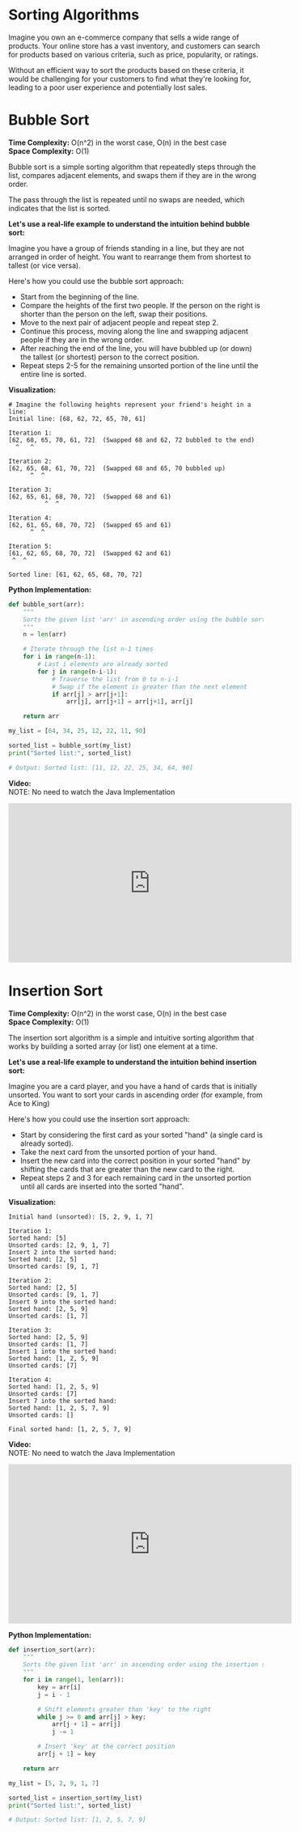 # Sorting Algorithms

Imagine you own an e-commerce company that sells a wide range of products. Your online store has a vast inventory, and customers can search for products based on various criteria, such as price, popularity, or ratings. 

Without an efficient way to sort the products based on these criteria, it would be challenging for your customers to find what they're looking for, leading to a poor user experience and potentially lost sales.

# Bubble Sort

**Time Complexity:** O(n^2) in the worst case, O(n) in the best case\
**Space Complexity:** O(1)

Bubble sort is a simple sorting algorithm that repeatedly steps through the list, compares adjacent elements, and swaps them if they are in the wrong order. 

The pass through the list is repeated until no swaps are needed, which indicates that the list is sorted.

**Let's use a real-life example to understand the intuition behind bubble sort:**

Imagine you have a group of friends standing in a line, but they are not arranged in order of height. You want to rearrange them from shortest to tallest (or vice versa). 

Here's how you could use the bubble sort approach:
- Start from the beginning of the line.
- Compare the heights of the first two people. If the person on the right is shorter than the person on the left, swap their positions.
- Move to the next pair of adjacent people and repeat step 2.
- Continue this process, moving along the line and swapping adjacent people if they are in the wrong order.
- After reaching the end of the line, you will have bubbled up (or down) the tallest (or shortest) person to the correct position.
- Repeat steps 2-5 for the remaining unsorted portion of the line until the entire line is sorted.

**Visualization:** 

```plaintext
# Imagine the following heights represent your friend's height in a line:
Initial line: [68, 62, 72, 65, 70, 61]

Iteration 1:
[62, 68, 65, 70, 61, 72]  (Swapped 68 and 62, 72 bubbled to the end)
  ^   ^

Iteration 2:
[62, 65, 68, 61, 70, 72]  (Swapped 68 and 65, 70 bubbled up)
      ^  ^

Iteration 3:
[62, 65, 61, 68, 70, 72]  (Swapped 68 and 61)
          ^  ^

Iteration 4:
[62, 61, 65, 68, 70, 72]  (Swapped 65 and 61)
      ^  ^

Iteration 5:
[61, 62, 65, 68, 70, 72]  (Swapped 62 and 61)
 ^  ^

Sorted line: [61, 62, 65, 68, 70, 72]
```

**Python Implementation:**

```python
def bubble_sort(arr):
    """
    Sorts the given list 'arr' in ascending order using the bubble sort algorithm.
    """
    n = len(arr)

    # Iterate through the list n-1 times
    for i in range(n-1):
        # Last i elements are already sorted
        for j in range(n-i-1):
            # Traverse the list from 0 to n-i-1
            # Swap if the element is greater than the next element
            if arr[j] > arr[j+1]:
                arr[j], arr[j+1] = arr[j+1], arr[j]

    return arr

my_list = [64, 34, 25, 12, 22, 11, 90]

sorted_list = bubble_sort(my_list)
print("Sorted list:", sorted_list)

# Output: Sorted list: [11, 12, 22, 25, 34, 64, 90]
```

**Video:**\
NOTE: No need to watch the Java Implementation

<iframe width="560" height="315" src="https://www.youtube.com/embed/Dv4qLJcxus8?si=xk-kmP2GzOqKGZ_U" title="YouTube video player" frameborder="0" allow="accelerometer; autoplay; clipboard-write; encrypted-media; gyroscope; picture-in-picture; web-share" referrerpolicy="strict-origin-when-cross-origin" allowfullscreen></iframe>

# Insertion Sort

**Time Complexity:** O(n^2) in the worst case, O(n) in the best case\
**Space Complexity:** O(1)

The insertion sort algorithm is a simple and intuitive sorting algorithm that works by building a sorted array (or list) one element at a time.

**Let's use a real-life example to understand the intuition behind insertion sort:**

Imagine you are a card player, and you have a hand of cards that is initially unsorted. You want to sort your cards in ascending order (for example, from Ace to King)

Here's how you could use the insertion sort approach:
- Start by considering the first card as your sorted "hand" (a single card is already sorted).
- Take the next card from the unsorted portion of your hand.
- Insert the new card into the correct position in your sorted "hand" by shifting the cards that are greater than the new card to the right.
- Repeat steps 2 and 3 for each remaining card in the unsorted portion until all cards are inserted into the sorted "hand".

**Visualization:**

```plaintext
Initial hand (unsorted): [5, 2, 9, 1, 7]

Iteration 1:
Sorted hand: [5]
Unsorted cards: [2, 9, 1, 7]
Insert 2 into the sorted hand:
Sorted hand: [2, 5]
Unsorted cards: [9, 1, 7]

Iteration 2:
Sorted hand: [2, 5]
Unsorted cards: [9, 1, 7]
Insert 9 into the sorted hand:
Sorted hand: [2, 5, 9]
Unsorted cards: [1, 7]

Iteration 3:
Sorted hand: [2, 5, 9]
Unsorted cards: [1, 7]
Insert 1 into the sorted hand:
Sorted hand: [1, 2, 5, 9]
Unsorted cards: [7]

Iteration 4:
Sorted hand: [1, 2, 5, 9]
Unsorted cards: [7]
Insert 7 into the sorted hand:
Sorted hand: [1, 2, 5, 7, 9]
Unsorted cards: []

Final sorted hand: [1, 2, 5, 7, 9]
```

**Video:**\
NOTE: No need to watch the Java Implementation

<iframe width="560" height="315" src="https://www.youtube.com/embed/8mJ-OhcfpYg?si=PFud3Q3IzUeYy_XE" title="YouTube video player" frameborder="0" allow="accelerometer; autoplay; clipboard-write; encrypted-media; gyroscope; picture-in-picture; web-share" referrerpolicy="strict-origin-when-cross-origin" allowfullscreen></iframe>

**Python Implementation:**

```python
def insertion_sort(arr):
    """
    Sorts the given list 'arr' in ascending order using the insertion sort algorithm.
    """
    for i in range(1, len(arr)):
        key = arr[i]
        j = i - 1

        # Shift elements greater than 'key' to the right
        while j >= 0 and arr[j] > key:
            arr[j + 1] = arr[j]
            j -= 1

        # Insert 'key' at the correct position
        arr[j + 1] = key

    return arr

my_list = [5, 2, 9, 1, 7]

sorted_list = insertion_sort(my_list)
print("Sorted list:", sorted_list)

# Output: Sorted list: [1, 2, 5, 7, 9]
```